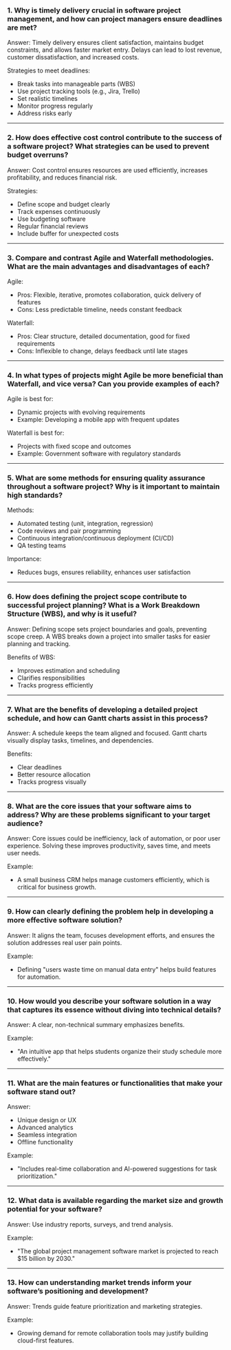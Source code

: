 ### 1. Why is timely delivery crucial in software project management, and how can project managers ensure deadlines are met?

Answer:
Timely delivery ensures client satisfaction, maintains budget constraints, and allows faster market entry. Delays can lead to lost revenue, customer dissatisfaction, and increased costs.

Strategies to meet deadlines:
- Break tasks into manageable parts (WBS)
- Use project tracking tools (e.g., Jira, Trello)
- Set realistic timelines
- Monitor progress regularly
- Address risks early

---

### 2. How does effective cost control contribute to the success of a software project? What strategies can be used to prevent budget overruns?

Answer:
Cost control ensures resources are used efficiently, increases profitability, and reduces financial risk.

Strategies:
- Define scope and budget clearly
- Track expenses continuously
- Use budgeting software
- Regular financial reviews
- Include buffer for unexpected costs

---

### 3. Compare and contrast Agile and Waterfall methodologies. What are the main advantages and disadvantages of each?

Agile:
- Pros: Flexible, iterative, promotes collaboration, quick delivery of features
- Cons: Less predictable timeline, needs constant feedback

Waterfall:
- Pros: Clear structure, detailed documentation, good for fixed requirements
- Cons: Inflexible to change, delays feedback until late stages

---

### 4. In what types of projects might Agile be more beneficial than Waterfall, and vice versa? Can you provide examples of each?

Agile is best for:
- Dynamic projects with evolving requirements
- Example: Developing a mobile app with frequent updates

Waterfall is best for:
- Projects with fixed scope and outcomes
- Example: Government software with regulatory standards

---

### 5. What are some methods for ensuring quality assurance throughout a software project? Why is it important to maintain high standards?

Methods:
- Automated testing (unit, integration, regression)
- Code reviews and pair programming
- Continuous integration/continuous deployment (CI/CD)
- QA testing teams

Importance:
- Reduces bugs, ensures reliability, enhances user satisfaction

---

### 6. How does defining the project scope contribute to successful project planning? What is a Work Breakdown Structure (WBS), and why is it useful?

Answer:
Defining scope sets project boundaries and goals, preventing scope creep. A WBS breaks down a project into smaller tasks for easier planning and tracking.

Benefits of WBS:
- Improves estimation and scheduling
- Clarifies responsibilities
- Tracks progress efficiently

---

### 7. What are the benefits of developing a detailed project schedule, and how can Gantt charts assist in this process?

Answer:
A schedule keeps the team aligned and focused. Gantt charts visually display tasks, timelines, and dependencies.

Benefits:
- Clear deadlines
- Better resource allocation
- Tracks progress visually

---

### 8. What are the core issues that your software aims to address? Why are these problems significant to your target audience?

Answer:
Core issues could be inefficiency, lack of automation, or poor user experience. Solving these improves productivity, saves time, and meets user needs.

Example:
- A small business CRM helps manage customers efficiently, which is critical for business growth.

---

### 9. How can clearly defining the problem help in developing a more effective software solution?

Answer:
It aligns the team, focuses development efforts, and ensures the solution addresses real user pain points.

Example:
- Defining "users waste time on manual data entry" helps build features for automation.

---

### 10. How would you describe your software solution in a way that captures its essence without diving into technical details?

Answer:
A clear, non-technical summary emphasizes benefits.

Example:
- "An intuitive app that helps students organize their study schedule more effectively."

---

### 11. What are the main features or functionalities that make your software stand out?

Answer:
- Unique design or UX
- Advanced analytics
- Seamless integration
- Offline functionality

Example:
- "Includes real-time collaboration and AI-powered suggestions for task prioritization."

---

### 12. What data is available regarding the market size and growth potential for your software?

Answer:
Use industry reports, surveys, and trend analysis.

Example:
- "The global project management software market is projected to reach $15 billion by 2030."

---

### 13. How can understanding market trends inform your software’s positioning and development?

Answer:
Trends guide feature prioritization and marketing strategies.

Example:
- Growing demand for remote collaboration tools may justify building cloud-first features.

